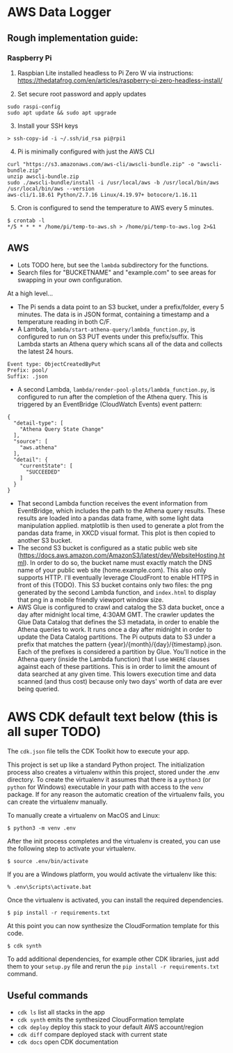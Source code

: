 # AWS Data Logger

## Rough implementation guide:

### Raspberry Pi

1. Raspbian Lite installed headless to Pi Zero W via instructions: https://thedatafrog.com/en/articles/raspberry-pi-zero-headless-install/ 

2. Set secure root password and apply updates

```
sudo raspi-config
sudo apt update && sudo apt upgrade
```

3. Install your SSH keys

```
> ssh-copy-id -i ~/.ssh/id_rsa pi@rpi1
```

4. Pi is minimally configured with just the AWS CLI

```
curl "https://s3.amazonaws.com/aws-cli/awscli-bundle.zip" -o "awscli-bundle.zip"
unzip awscli-bundle.zip
sudo ./awscli-bundle/install -i /usr/local/aws -b /usr/local/bin/aws
/usr/local/bin/aws --version
aws-cli/1.18.61 Python/2.7.16 Linux/4.19.97+ botocore/1.16.11
```

5. Cron is configured to send the temperature to AWS every 5 minutes.

```
$ crontab -l
*/5 * * * * /home/pi/temp-to-aws.sh > /home/pi/temp-to-aws.log 2>&1
```

## AWS

* Lots TODO here, but see the `lambda` subdirectory for the functions. 
* Search files for "BUCKETNAME" and "example.com" to see areas for swapping in your own configuration.

At a high level...

* The Pi sends a data point to an S3 bucket, under a prefix/folder, every 5 minutes. The data is in JSON format, containing a timestamp and a temperature reading in both C/F.
* A Lambda, `lambda/start-athena-query/lambda_function.py`, is configured to run on S3 PUT events under this prefix/suffix. This Lambda starts an Athena query which scans all of the data and collects the latest 24 hours.
```
Event type: ObjectCreatedByPut
Prefix: pool/
Suffix: .json
```
* A second Lambda, `lambda/render-pool-plots/lambda_function.py`, is configured to run after the completion of the Athena query. This is triggered by an EventBridge (CloudWatch Events) event pattern:
```
{
  "detail-type": [
    "Athena Query State Change"
  ],
  "source": [
    "aws.athena"
  ],
  "detail": {
    "currentState": [
      "SUCCEEDED"
    ]
  }
}
```
* That second Lambda function receives the event information from EventBridge, which includes the path to the Athena query results. These results are loaded into a pandas data frame, with some light data manipulation applied. matplotlib is then used to generate a plot from the pandas data frame, in XKCD visual format. This plot is then copied to another S3 bucket.
* The second S3 bucket is configured as a static public web site (https://docs.aws.amazon.com/AmazonS3/latest/dev/WebsiteHosting.html). In order to do so, the bucket name must exactly match the DNS name of your public web site (home.example.com). This also only supports HTTP. I'll eventually leverage CloudFront to enable HTTPS in front of this (TODO). This S3 bucket contains only two files: the png generated by the second Lambda function, and `index.html` to display that png in a mobile friendly viewport window size.
* AWS Glue is configured to crawl and catalog the S3 data bucket, once a day after midnight local time, 4:30AM GMT. The crawler updates the Glue Data Catalog that defines the S3 metadata, in order to enable the Athena queries to work. It runs once a day after midnight in order to update the Data Catalog partitions. The Pi outputs data to S3 under a prefix that matches the pattern {year}/{month}/{day}/{timestamp}.json. Each of the prefixes is considered a partition by Glue. You'll notice in the Athena query (inside the Lambda function) that I use `WHERE` clauses against each of these partitions. This is in order to limit the amount of data searched at any given time. This lowers execution time and data scanned (and thus cost) because only two days' worth of data are ever being queried. 

# AWS CDK default text below (this is all super TODO)

The `cdk.json` file tells the CDK Toolkit how to execute your app.

This project is set up like a standard Python project.  The initialization
process also creates a virtualenv within this project, stored under the .env
directory.  To create the virtualenv it assumes that there is a `python3`
(or `python` for Windows) executable in your path with access to the `venv`
package. If for any reason the automatic creation of the virtualenv fails,
you can create the virtualenv manually.

To manually create a virtualenv on MacOS and Linux:

```
$ python3 -m venv .env
```

After the init process completes and the virtualenv is created, you can use the following
step to activate your virtualenv.

```
$ source .env/bin/activate
```

If you are a Windows platform, you would activate the virtualenv like this:

```
% .env\Scripts\activate.bat
```

Once the virtualenv is activated, you can install the required dependencies.

```
$ pip install -r requirements.txt
```

At this point you can now synthesize the CloudFormation template for this code.

```
$ cdk synth
```

To add additional dependencies, for example other CDK libraries, just add
them to your `setup.py` file and rerun the `pip install -r requirements.txt`
command.

## Useful commands

 * `cdk ls`          list all stacks in the app
 * `cdk synth`       emits the synthesized CloudFormation template
 * `cdk deploy`      deploy this stack to your default AWS account/region
 * `cdk diff`        compare deployed stack with current state
 * `cdk docs`        open CDK documentation